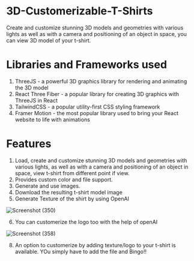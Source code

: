 # 3D-Customerizable-T-Shirts
Create and customize stunning 3D models and geometries with various lights as well as with a camera and positioning of an object in space, you can view 3D model of your t-shirt.

# Libraries and Frameworks used
1) ThreeJS - a powerful 3D graphics library for rendering and animating the 3D model
2) React Three Fiber - a popular library for creating 3D graphics with ThreeJS in React
3) TailwindCSS - a popular utility-first CSS styling framework
4) Framer Motion - the most popular library used to bring your React website to life with animations

# Features
1) Load, create and customize stunning 3D models and geometries with various lights, as well as with a camera and positioning of an object in space, view t-shirt from different point if view.
2) Provides custom color and file support.
3) Generate and use images.
4) Download the resulting t-shirt model image
5) Generate Texture of the shirt by using OpenAI
   
![Screenshot (350)](https://github.com/Bhumika-Sethi/CureFelt/assets/67055739/81d672fb-9060-4c5d-a52a-d74d8237f92d)

6) You can customerize the logo too with the help of openAI

![Screenshot (358)](https://github.com/Bhumika-Sethi/3D-Customerizable-T-Shirts/assets/67055739/86848608-5bd3-40c8-9aae-b3f53315f2d9)

8) An option to customerize by adding texture/logo to your t-shirt is available. YOu simply have to add the file and Bingo!!

   




